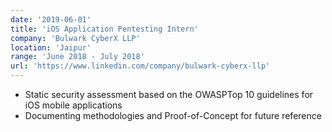 ```yaml
---
date: '2019-06-01'
title: 'iOS Application Pentesting Intern'
company: 'Bulwark CyberX LLP'
location: 'Jaipur'
range: 'June 2018 - July 2018'
url: 'https://www.linkedin.com/company/bulwark-cyberx-llp'
---
```


- Static security assessment based on the OWASPTop 10 guidelines for iOS mobile applications
- Documenting methodologies and Proof-of-Concept for future reference
